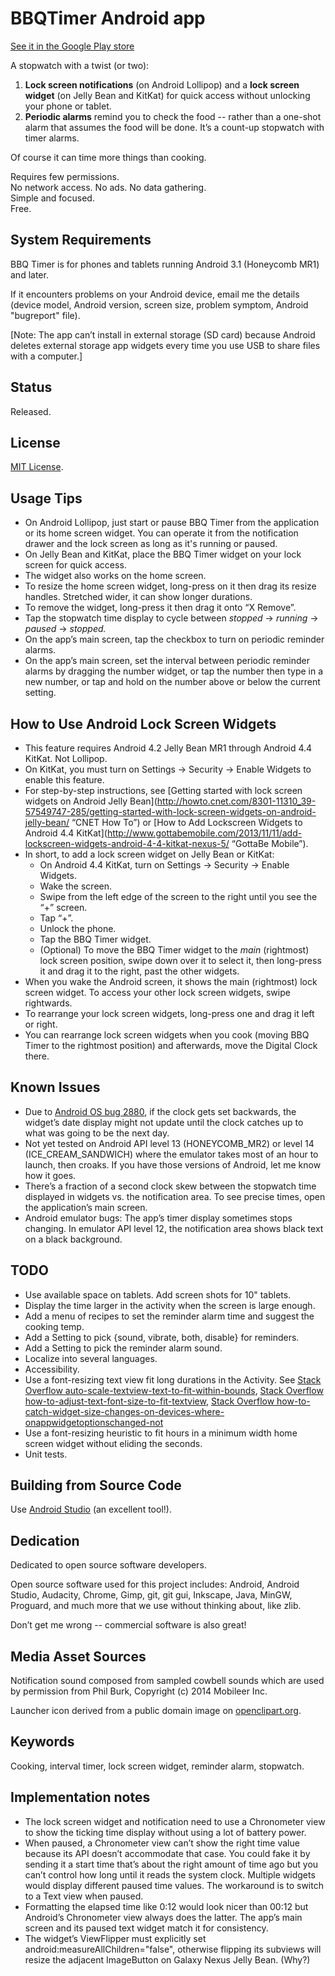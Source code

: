 # BBQTimer Android app

[See it in the Google Play store](https://play.google.com/store/apps/details?id=com.onefishtwo.bbqtimer)

A stopwatch with a twist (or two):

1. **Lock screen notifications** (on Android Lollipop) and a **lock screen widget** (on Jelly Bean and
   KitKat) for quick access without unlocking your phone or tablet.
2. **Periodic alarms** remind you to check the food -- rather than a one-shot alarm that assumes the
   food will be done. It’s a count-up stopwatch with timer alarms.

Of course it can time more things than cooking.

Requires few permissions.  
No network access. No ads. No data gathering.  
Simple and focused.  
Free.

## System Requirements

BBQ Timer is for phones and tablets running Android 3.1 (Honeycomb MR1) and later.

If it encounters problems on your Android device, email me the details (device model, Android
version, screen size, problem symptom, Android "bugreport" file).

[Note: The app can’t install in external storage (SD card) because Android deletes
external storage app widgets every time you use USB to share files with a computer.]

## Status

Released.

## License

[MIT License](https://github.com/1fish2/BBQTimer/blob/master/LICENSE.md).

## Usage Tips
* On Android Lollipop, just start or pause BBQ Timer from the application or its home screen widget.
  You can operate it from the notification drawer and the lock screen as long as it's running or
  paused.
* On Jelly Bean and KitKat, place the BBQ Timer widget on your lock screen for quick access.
* The widget also works on the home screen.
* To resize the home screen widget, long-press on it then drag its resize handles.
  Stretched wider, it can show longer durations.
* To remove the widget, long-press it then drag it onto “X Remove”.
* Tap the stopwatch time display to cycle between *stopped* → *running* → *paused* → *stopped.*
* On the app’s main screen, tap the checkbox to turn on periodic reminder alarms.
* On the app’s main screen, set the interval between periodic reminder alarms by
  dragging the number widget, or tap the number then type in a new number, or tap and hold on the
  number above or below the current setting.

## How to Use Android Lock Screen Widgets
* This feature requires Android 4.2 Jelly Bean MR1 through Android 4.4 KitKat. Not Lollipop.
* On KitKat, you must turn on Settings → Security → Enable Widgets to enable this feature.
* For step-by-step instructions, see [Getting started with lock screen widgets on Android Jelly
  Bean](http://howto.cnet.com/8301-11310_39-57549747-285/getting-started-with-lock-screen-widgets-on-android-jelly-bean/
  “CNET How To”)
  or [How to Add Lockscreen Widgets to Android 4.4
  KitKat](http://www.gottabemobile.com/2013/11/11/add-lockscreen-widgets-android-4-4-kitkat-nexus-5/
  “GottaBe Mobile”).
* In short, to add a lock screen widget on Jelly Bean or KitKat:
    * On Android 4.4 KitKat, turn on Settings → Security → Enable Widgets.
    * Wake the screen.
    * Swipe from the left edge of the screen to the right until you see the “+” screen.
    * Tap “+”.
    * Unlock the phone.
    * Tap the BBQ Timer widget.
    * (Optional) To move the BBQ Timer widget to the *main* (rightmost) lock screen position, swipe
      down over it to select it, then long-press it and drag it to the right, past the other
      widgets.
* When you wake the Android screen, it shows the main (rightmost) lock screen widget.
  To access your other lock screen widgets, swipe rightwards.
* To rearrange your lock screen widgets, long-press one and drag it left or right.
* You can rearrange lock screen widgets when you cook (moving BBQ Timer to the rightmost
  position) and afterwards, move the Digital Clock there.

## Known Issues
* Due to [Android OS bug 2880](https://code.google.com/p/android/issues/detail?id=2880), if the
  clock gets set backwards, the widget’s date display might not update until the clock catches up to
  what was going to be the next day.
* Not yet tested on Android API level 13 (HONEYCOMB_MR2) or level 14 (ICE_CREAM_SANDWICH) where the
  emulator takes most of an hour to launch, then croaks. If you have those versions of
  Android, let me know how it goes.
* There’s a fraction of a second clock skew between the stopwatch time displayed in widgets vs. the
  notification area. To see precise times, open the application’s main screen.
* Android emulator bugs: The app’s timer display sometimes stops changing. In emulator API level 12,
  the notification area shows black text on a black background.

## TODO
* Use available space on tablets. Add screen shots for 10" tablets.
* Display the time larger in the activity when the screen is large enough.
* Add a menu of recipes to set the reminder alarm time and suggest the cooking temp.
* Add a Setting to pick {sound, vibrate, both, disable} for reminders.
* Add a Setting to pick the reminder alarm sound.
* Localize into several languages.
* Accessibility.
* Use a font-resizing text view fit long durations in the Activity. See
  [Stack Overflow auto-scale-textview-text-to-fit-within-bounds](http://stackoverflow.com/questions/5033012/auto-scale-textview-text-to-fit-within-bounds/),
  [Stack Overflow how-to-adjust-text-font-size-to-fit-textview](http://stackoverflow.com/questions/2617266/how-to-adjust-text-font-size-to-fit-textview/),
  [Stack Overflow how-to-catch-widget-size-changes-on-devices-where-onappwidgetoptionschanged-not](http://stackoverflow.com/questions/17396045/how-to-catch-widget-size-changes-on-devices-where-onappwidgetoptionschanged-not)
* Use a font-resizing heuristic to fit hours in a minimum width home screen widget without eliding
  the seconds.
* Unit tests.

## Building from Source Code
Use [Android Studio](http://developer.android.com/sdk/installing/studio.html) (an excellent tool!).

## Dedication
Dedicated to open source software developers.

Open source software used for this project includes: Android, Android Studio, Audacity, Chrome,
Gimp, git, git gui, Inkscape, Java, MinGW, Proguard, and much more that we use without thinking
about, like zlib.

Don’t get me wrong -- commercial software is also great!

## Media Asset Sources
Notification sound composed from sampled cowbell sounds which are used by permission from Phil Burk,
Copyright (c) 2014 Mobileer Inc.

Launcher icon derived from a public domain image on [openclipart.org](http://openclipart.org).

## Keywords
Cooking, interval timer, lock screen widget, reminder alarm, stopwatch.

## Implementation notes
* The lock screen widget and notification need to use a Chronometer view to show the ticking time
display without using a lot of battery power.
* When paused, a Chronometer view can’t show the right time value because its API doesn’t
accommodate that case. You could fake it by sending it a start time that’s about the right amount of
time ago but you can’t control how long until it reads the system clock. Multiple widgets would
display different paused time values. The workaround is to switch to a Text view when paused.
* Formatting the elapsed time like 0:12 would look nicer than 00:12 but Android’s Chronometer view
always does the latter. The app’s main screen and its paused text widget match it for consistency.
* The widget’s ViewFlipper must explicitly set android:measureAllChildren="false", otherwise
flipping its subviews will resize the adjacent ImageButton on Galaxy Nexus Jelly Bean. (Why?)
